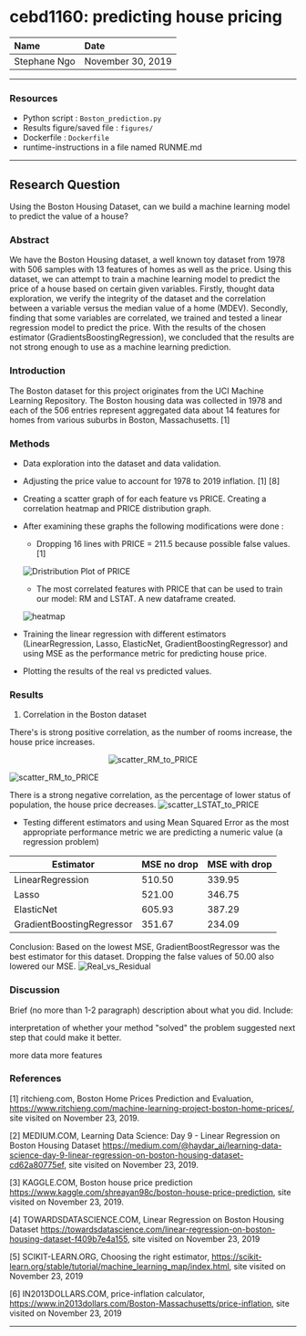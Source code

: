 # cebd1160: predicting house pricing

| Name | Date |
|:-------|:---------------|
|Stephane Ngo|November 30, 2019|

-----

### Resources

- Python script : `Boston_prediction.py`
- Results figure/saved file :  `figures/`
- Dockerfile : `Dockerfile`
- runtime-instructions in a file named RUNME.md

-----

## Research Question

Using the Boston Housing Dataset, can we build a machine learning model to predict the value of a house?

### Abstract

We have the Boston Housing dataset, a well known toy dataset from 1978 with 506 samples with 13 features of homes as well as the price.
Using this dataset, we can attempt to train a machine learning model to predict the price of a house based on certain given variables. 
Firstly, thought data exploration, we verify the integrity of the dataset and the correlation between a variable versus the median value of a home (MDEV). 
Secondly, finding that some variables are correlated, we trained and tested a linear regression model to predict the price. 
With the results of the chosen estimator (GradientsBoostingRegression), we concluded that the results are not strong enough to use as a machine learning prediction. 

### Introduction

The Boston dataset for this project originates from the UCI Machine Learning Repository. The Boston housing data was collected in 1978 and each of the 506 entries represent aggregated data about 14 features for homes from various suburbs in Boston, Massachusetts. [1] 

### Methods

- Data exploration into the dataset and data validation. 
- Adjusting the price value to account for 1978 to 2019 inflation. [1] [8]
- Creating a scatter graph of for each feature vs PRICE. Creating a correlation heatmap and PRICE distribution graph.
- After examining these graphs the following modifications were done : 
    - Dropping 16 lines with PRICE = 211.5 because possible false values. [1]
    
    ![Dristribution Plot of PRICE](figures/boston_displot_PRICE.png)
    - The most correlated features with PRICE that can be used to train our model: RM and LSTAT. A new dataframe created.
   
    ![heatmap](figures/boston_heatmap.png)
- Training the linear regression with different estimators (LinearRegression, Lasso, ElasticNet, GradientBoostingRegressor) and using MSE as the performance metric for predicting house price.
- Plotting the results of the real vs predicted values.

### Results

1. Correlation in the Boston dataset

There's is strong positive correlation, as the number of rooms increase, the house price increases.

<p align="center">
 <img src="https://github.com/s-ngo/cebd1160_project/blob/master/figures/boston_scatter_RM_to_PRICE.png" title="scatter_RM_to_PRICE">
</p>

![scatter_RM_to_PRICE](figures/boston_scatter_RM_to_PRICE.png)

There is a strong negative correlation, as the percentage of lower status of population, the house price decreases.
![scatter_LSTAT_to_PRICE](figures/boston_scatter_LSTAT_to_PRICE.png)

- Testing different estimators and using Mean Squared Error as the most appropriate performance metric we are predicting a numeric value (a regression problem)

| Estimator                 | MSE no drop | MSE with drop    |
| ------------------------- | ---------------- | -------------
| LinearRegression          | 510.50 | 339.95 |
| Lasso                     | 521.00 | 346.75 |
| ElasticNet                | 605.93 | 387.29 | 
| GradientBoostingRegressor | 351.67 | 234.09 |

Conclusion: Based on the lowest MSE, GradientBoostRegressor was the best estimator for this dataset. Dropping the false values of 50.00 also lowered our MSE.
![Real_vs_Residual](figures//Real_vs_Residual.png)

### Discussion

Brief (no more than 1-2 paragraph) description about what you did. Include:

interpretation of whether your method "solved" the problem
suggested next step that could make it better.

more data
more features

### References

[1] ritchieng.com, Boston Home Prices Prediction and Evaluation, https://www.ritchieng.com/machine-learning-project-boston-home-prices/, site visited on November 23, 2019.

[2] MEDIUM.COM, Learning Data Science: Day 9 - Linear Regression on Boston Housing Dataset https://medium.com/@haydar_ai/learning-data-science-day-9-linear-regression-on-boston-housing-dataset-cd62a80775ef, site visited on November 23, 2019.

[3] KAGGLE.COM, Boston house price prediction https://www.kaggle.com/shreayan98c/boston-house-price-prediction, site visited on November 23, 2019.

[4] TOWARDSDATASCIENCE.COM, Linear Regression on Boston Housing Dataset https://towardsdatascience.com/linear-regression-on-boston-housing-dataset-f409b7e4a155, site visited on November 23, 2019

[5] SCIKIT-LEARN.ORG, Choosing the right estimator, https://scikit-learn.org/stable/tutorial/machine_learning_map/index.html, site visited on November 23, 2019

[6] IN2013DOLLARS.COM, price-inflation calculator, https://www.in2013dollars.com/Boston-Massachusetts/price-inflation, site visited on November 23, 2019


-------
